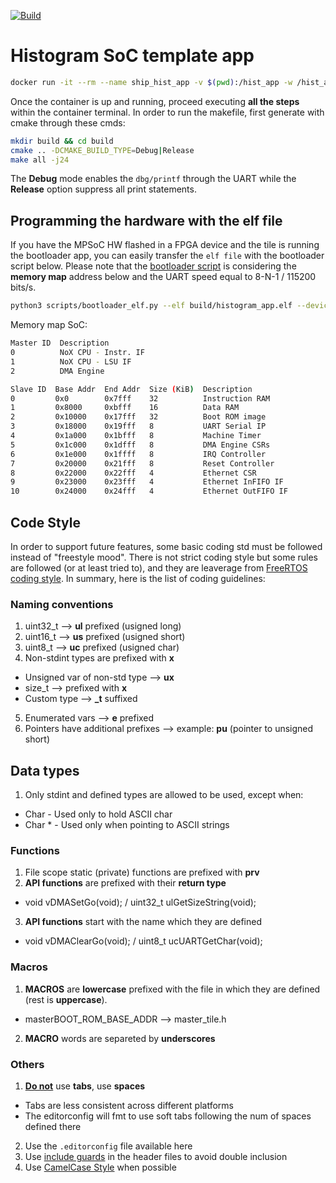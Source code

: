 [![Build](https://github.com/aignacio/ipsocgen_template/actions/workflows/build.yaml/badge.svg?branch=soc_example)](https://github.com/aignacio/ipsocgen_template/actions/workflows/build.yaml)

# Histogram SoC template app

```bash
docker run -it --rm --name ship_hist_app -v $(pwd):/hist_app -w /hist_app aignacio/mpsoc_sw bash
```

Once the container is up and running, proceed executing **all the steps** within the container terminal. In order to run the makefile, first generate with cmake through these cmds:
```bash
mkdir build && cd build
cmake .. -DCMAKE_BUILD_TYPE=Debug|Release 
make all -j24
```
The **Debug** mode enables the `dbg/printf` through the UART while the **Release** option suppress all print statements.

## Programming the hardware with the elf file

If you have the MPSoC HW flashed in a FPGA device and the tile is running the bootloader app, you can easily transfer
the `elf file` with the bootloader script below. Please note that the [bootloader script](scripts/bootloader_elf.py) is
considering the **memory map** address below and the UART speed equal to 8-N-1 / 115200 bits/s.
```bash
python3 scripts/bootloader_elf.py --elf build/histogram_app.elf --device /dev/ttyUSB0
```

Memory map SoC:
```bash
Master ID  Description
0          NoX CPU - Instr. IF
1          NoX CPU - LSU IF
2          DMA Engine

Slave ID  Base Addr  End Addr  Size (KiB)  Description
0         0x0        0x7fff    32          Instruction RAM
1         0x8000     0xbfff    16          Data RAM
2         0x10000    0x17fff   32          Boot ROM image
3         0x18000    0x19fff   8           UART Serial IP
4         0x1a000    0x1bfff   8           Machine Timer
5         0x1c000    0x1dfff   8           DMA Engine CSRs
6         0x1e000    0x1ffff   8           IRQ Controller
7         0x20000    0x21fff   8           Reset Controller
8         0x22000    0x22fff   4           Ethernet CSR
9         0x23000    0x23fff   4           Ethernet InFIFO IF
10        0x24000    0x24fff   4           Ethernet OutFIFO IF
```

## Code Style

In order to support future features, some basic coding std must be followed instead of "freestyle mood". There is not strict coding style but some rules are followed (or at least tried to), and they are leaverage from [FreeRTOS coding style](http://www.openrtos.net/FreeRTOS-Coding-Standard-and-Style-Guide.html). In summary, here is the list of coding guidelines:

### Naming conventions
1. uint32_t --> **ul** prefixed (usigned long) 
2. uint16_t --> **us** prefixed (usigned short) 
3. uint8_t  --> **uc** prefixed (usigned char) 
4. Non-stdint types are prefixed with **x**
  * Unsigned var of non-std type --> **ux** 
  * size_t --> prefixed with **x**
  * Custom type --> **_t** suffixed
5. Enumerated vars --> **e** prefixed 
6. Pointers have additional prefixes --> example: **pu** (pointer to unsigned short)

## Data types

1. Only stdint and defined types are allowed to be used, except when:
  * Char - Used only to hold ASCII char
  * Char * - Used  only when pointing to ASCII strings

### Functions

1. File scope static (private) functions are prefixed with **prv**
2. **API functions** are prefixed with their **return type**
  * void vDMASetGo(void); / uint32_t ulGetSizeString(void);
3. **API functions** start with the name which they are defined
  * void vDMAClearGo(void); / uint8_t ucUARTGetChar(void);

### Macros

1. **MACROS** are **lowercase** prefixed with the file in which they are defined (rest is **uppercase**).
  * masterBOOT_ROM_BASE_ADDR --> master_tile.h
2. **MACRO** words are separeted by **underscores**

### Others

1. [**Do not**](https://www.youtube.com/watch?v=SsoOG6ZeyUI&t) use **tabs**, use **spaces**
  * Tabs are less consistent across different platforms
  * The editorconfig will fmt to use soft tabs following the num of spaces defined there
2. Use the `.editorconfig` file available here
3. Use [include guards](https://en.wikipedia.org/wiki/Include_guard) in the header files to avoid double inclusion
4. Use [CamelCase Style](https://en.wikipedia.org/wiki/Camel_case) when possible
